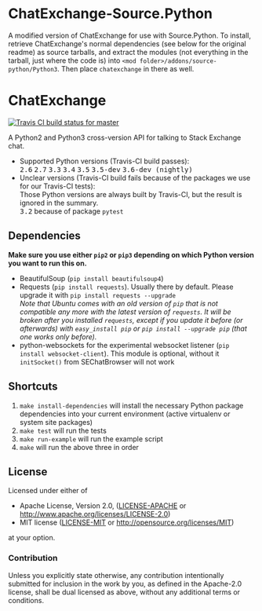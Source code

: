ChatExchange-Source.Python
============

A modified version of ChatExchange for use with Source.Python. To install, retrieve ChatExchange's normal dependencies (see below for the original readme) as source tarballs, and extract the modules (not everything in the tarball, just where the code is) into `<mod folder>/addons/source-python/Python3`. Then place `chatexchange` in there as well.


ChatExchange
============

[![Travis CI build status for master](https://travis-ci.org/Manishearth/ChatExchange.svg?branch=master)](https://travis-ci.org/Manishearth/ChatExchange)

A Python2 and Python3 cross-version API for talking to Stack Exchange chat.

 - Supported Python versions (Travis-CI build passes):  
    <kbd>2.6</kbd> <kbd>2.7</kbd> <kbd>3.3</kbd> <kbd>3.4</kbd> <kbd>3.5</kbd> <kbd>3.5-dev</kbd> <kbd>3.6-dev (nightly)</kbd> 
 - Unclear versions (Travis-CI build fails because of the packages we use for our Travis-CI tests):  
    Those Python versions are always built by Travis-CI, but the result is ignored in the summary.  
    <kbd>3.2</kbd> because of package `pytest`

## Dependencies
**Make sure you use either `pip2` or `pip3` depending on which Python version you want to run this on.**


 - BeautifulSoup (`pip install beautifulsoup4`)
 - Requests (`pip install requests`). Usually there by default. Please upgrade it with `pip install requests --upgrade`  
   *Note that Ubuntu comes with an old version of `pip` that is not compatible any more with the latest version of `requests`. It will be broken after you installed `requests`, except if you update it before (or afterwards) with `easy_install pip` or `pip install --upgrade pip` (that one works only before).*
 - python-websockets for the experimental websocket listener (`pip install websocket-client`). This module is optional, without it `initSocket()` from SEChatBrowser will not work

## Shortcuts

1. `make install-dependencies` will install the necessary Python package dependencies into your current environment (active virtualenv or system site packages)
2. `make test` will run the tests
3. `make run-example` will run the example script
4. `make` will run the above three in order

## License

Licensed under either of

 * Apache License, Version 2.0, ([LICENSE-APACHE](LICENSE-APACHE) or http://www.apache.org/licenses/LICENSE-2.0)
 * MIT license ([LICENSE-MIT](LICENSE-MIT) or http://opensource.org/licenses/MIT)

at your option.

### Contribution

Unless you explicitly state otherwise, any contribution intentionally submitted
for inclusion in the work by you, as defined in the Apache-2.0 license, shall be dual licensed as above, without any
additional terms or conditions.
